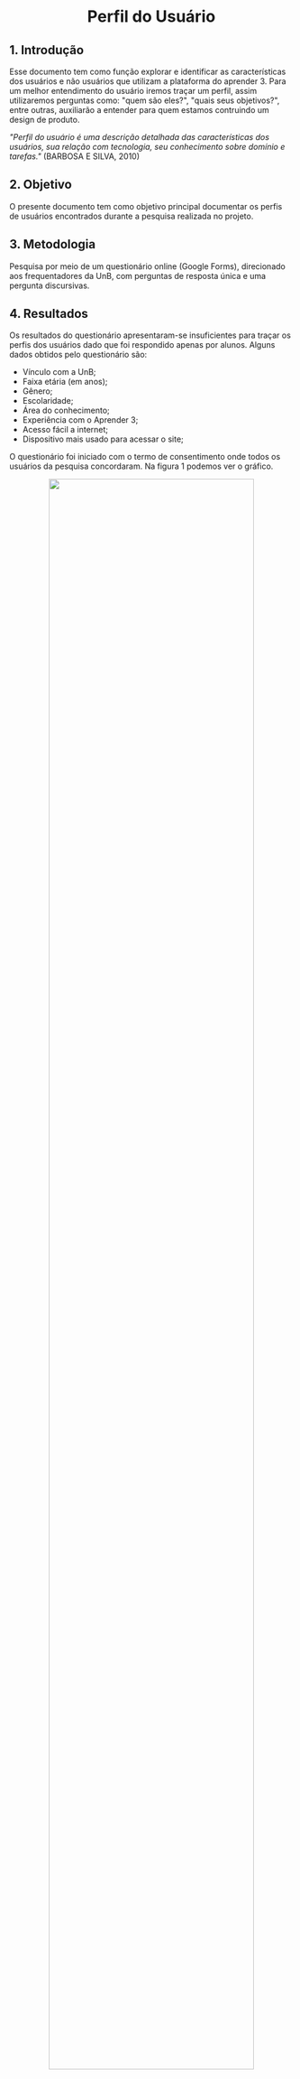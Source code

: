 # <center>Perfil do Usuário 
  
## 1. Introdução
  
  Esse documento tem como função explorar e identificar as características dos usuários e não usuários que utilizam a plataforma do aprender 3. Para um melhor entendimento do usuário iremos traçar um perfil, assim utilizaremos perguntas como:  "quem são eles?", "quais seus objetivos?", entre outras, auxiliarão a entender para quem estamos contruindo um design de produto.
  
  _"Perfil do usuário é uma descrição	detalhada	das	características	dos	usuários,	sua	relação	
com	tecnologia,	seu	conhecimento	sobre	domínio	e	tarefas."_ (BARBOSA E SILVA, 2010)
   
## 2. Objetivo 
  
  O presente documento tem como objetivo principal documentar os perfis de usuários encontrados durante a pesquisa realizada no projeto.
  
## 3. Metodologia 
  Pesquisa por meio de um questionário online (Google Forms), direcionado aos frequentadores da UnB, com perguntas de resposta única e uma pergunta discursivas.

## 4. Resultados
Os resultados do questionário apresentaram-se insuficientes para traçar os perfis dos usuários dado que foi respondido apenas por alunos. Alguns dados obtidos pelo questionário são:

- Vínculo com a UnB;
- Faixa etária (em anos);
- Gênero;
- Escolaridade;
- Área do conhecimento;
- Experiência com o Aprender 3;
- Acesso fácil a internet;
- Dispositivo mais usado para acessar o site;

O questionário foi iniciado com o termo de consentimento onde todos os usuários da pesquisa concordaram. Na figura 1 podemos ver o gráfico.

<p align='center'>
    <img width="85%" src="https://user-images.githubusercontent.com/77307847/206326765-2a2a5030-2972-491f-9bed-532b9c060a4b.png"/>
</p>

<p style="font-size:13px" align='center' fonte>Figura 1 - Gráfico de aceitação do termo de consentimento</p>

<br>

O questionário atingiu apenas os alunos da UnB, e não foi efetivo para traçarmos o perfil do usuário dos professores. Segue o gráfico na figura 2. 

<p align='center'>
    <img width="85%" src="https://user-images.githubusercontent.com/77307847/206327259-4457c371-5cf6-460c-83c5-f09983e492f9.png"/>
</p>

<p style="font-size:13px" align='center'>Figura 2 - Gráfico de vínculo com a UnB</p>

<br>

Foi possível notar que os usuários usam constantemente o site Aprender 3 devido aos seguintes dados coletados (figura 3 e 4):

<p align='center'>
    <img width="85%" src="https://user-images.githubusercontent.com/77307847/206327391-3477f334-0619-42f6-bdcd-662e8661572d.png"/>
    
</p>

<p style="font-size:13px" align='center'>Figura 3 - Gráfico que mostra se o site Aprender 3 foi usado no semestre 2/2022</p>

<br>

<p align='center'>
    <img width="85%" src="https://user-images.githubusercontent.com/77307847/206591556-2fb8f347-7ec0-4fa4-8f6c-cbf765144aa4.png"/>
    
</p>

<p style="font-size:13px" align='center'>Figura 4 - Gráfico que mensura a utilização dos site pelos usuários</p>

<br>

A faixa etária dos usuários está em torno de 90% entre, menor de 18 até 23 anos. E apenas 10% se encontra na faixa etária dos 24 ou mais. Mostrando que os usuários do site são jovens (veja a figura 5), desses jovens 90% têm o ensino superior incompleto (figura 6), podemos concluir que são estudantes da UnB que estão cursando o seu primeiro ensino superior nas mais diversas áreas do conhecimento, mas majoritariamente na área da tecnologia e ciências humanas (figura 7).

<p align='center'>
    <img width="85%" src="https://user-images.githubusercontent.com/77307847/206328666-02cb6e8a-d20b-440c-b43a-e2d4a718e4fc.png"/>
</p>

<p style="font-size:13px" align='center'>Figura 4 - Gráfico que mensura a utilização dos site pelos usuários</p>

<br>

<p align='center'>
    <img width="85%" src="https://user-images.githubusercontent.com/77307847/206328708-d5b33cbe-cc30-4ec8-a82d-07647d45cf5d.png"/>
</p>

<p style="font-size:13px" align='center'>Figura 6 - Gráfico do nível de escolaridade do usuário
</p>

<br>

<p align='center'>
    <img width="85%" src="https://user-images.githubusercontent.com/77307847/206328724-6b9e0026-86e7-4ddd-9bc2-ebc45918792f.png"/>
</p>

<p style="font-size:13px" align='center'>Figura 7 - Gráfico da área do conhecimento do curso do usuário
</p>

<br>

O questionário também revelou que, aproximadamente 50% dos usuários são do sexo feminino (figura 8). Demonstrando que não há um público majoritário nesse quesito. 

<p align='center'>
    <img width="85%" src="https://user-images.githubusercontent.com/77307847/206328946-6c31a4d1-9a0a-4328-8ca6-d8b2c0a317cd.png"/>
</p>

<p style="font-size:13px" align='center'>Figura 8 - Gráfico do gênero dos usuários</p>

<br>

Outra característica de suma importância para a análise do usuário foi a definição do dispositivo mais usado para acessar o site Aprender 3, a pesquisa aponta que quase 90% dos usuários utilizam um computador próprio (figura 9) em detrimento dos smartphones e outros dispositivos. Devemos análise se isso se dá devido ao mau desenvolvimento do site nessas outras plataformas.

<p align='center'>
    <img width="85%" src="https://user-images.githubusercontent.com/77307847/206329067-e23bb147-8a07-4246-b943-da07ab29babe.png"/>
</p>

<p style="font-size:13px" align='center'>Figura 9 - Gráfico da distribuição do uso dos dispositivos usados para acessar o site</p>

<br>

Foi verificado, ao final, sugestões de melhorias para o site. Assim poderíamos analisar pontos críticos onde deveríamos focar a nossa atenção, pois essas são as maiores dores dos usuários. Seguem as sugestões:


- Site precisa ser mais intuitivo e às vezes fica caindo;
- Campo de pesquisa para encontrar recursos;
- Melhorar o acesso, já que muitas pessoas logam de uma vez e cai o site;
- Sinto que falta um quadro de fácil personalização. Colocar as atividades que são associadas a mim pelos professores, assim como novas atividades que eu quero criar apenas como forma de organização (no fim, uma lista de to-do personalizável). Meu objetivo com essa sugestão é tornar o Aprender a plataforma de organização geral da vida acadêmica, e não apenas uma plataforma para olhar slides e tarefas que os professores passaram (até porque muitos professores escolhem não utilizar o aprender, o que acaba dificultando a vida do estudante, que passa a ter que olhar duas, três ou até mais plataformas diferentes por semestre, uma para cada matéria);
- Eu não achei uma opção para sair de uma turma no aprender3, por exemplo quando tranquei uma matéria, continuei na turma no aprender3 e assim recebo notificações de coisas que não estão mais no meu interesse no momento;
- Não é tão intuitivo, existe uma cursa de aprendizagem insatisfatória. Mas depois que aprendemos é fácil utilizar o sistema;
- O sistema no geral é bem construído. Acredito que para melhor utilização seja necessário um melhor treinamento dos professores na hora de construir a disciplina na plataforma. Existem disciplinas em que o aprender e suas ferramentas são sabiamente utilizadas pelo professor. Em compensação, alguns professores, seja por falta de familiaridade ou falta de tempo, os conteúdos inseridos na plataforma ficam desorganizados e sem lógica;
- Mostrar a grade horária;
- Eu gosto do formato atual;
- Particularmente, o aprender 3 é minha plataforma favorita, porém é um sistema muito instável, o que às vezes acaba dificultando a vida;
- Calendário de atividades mais nítido;
- Nenhuma, a plataforma é ótima no meu ponto de vista;
- Os alunos inscritos no sigaa serem automaticamente inscritos nas suas turmas no aprender;
- Otimização da plataforma para evitar que fique fora do ar e melhorar o design da página;
- A interface do sistema está completamente desatualizada. Ela é não intuitiva, é feia e parece que estamos usando windows 93;
- É muito difícil a procura pelas matérias na plataforma. Além disso, os links de acesso nos murais da disciplina travam e quebram direto;
- Voltar as matrículas no aprender;
- Não sair do ar nos finais de semana principalmente;
- Melhoria da estabilidade da plataforma;
- Deixar a plataforma mais clara, objetiva. É uma plataforma um tanto difícil de usar. Às vezes não tem como achar a atividade que o professor colocou;
- Editar o texto, é difícil e ruim de se colocar fórmulas matemáticas;
- Layout mais compreensível;

## Referência
> Barbosa, S. D. J.; Silva, B. S. da; Silveira, M. S.; Gasparini, I.; Darin, T.; Barbosa, G. D. J.Interação Humano-Computador e Experiência do usuário. 2021. Autopublicação. ISBN: 978-65-00-19677-1

### Histórico de Versão

| Data       | Versão | Descrição            | Autor             | Revisor |
|:----------:|:------:|:--------------------:|:-----------------:|:-------:|
| 07.12.2022 | 1.0 | Criação do documento de perfil do usuário | Milena Aires | Vinícius Alves |
| 07.12.2022 | 1.1 | Exposição e análise dos resultados da pesquisa | Vinícius Alves |   |
| 08.12.2022 | 1.2 | Melhorias apontadas na entrega 2 | Vinícius Alves |   |

